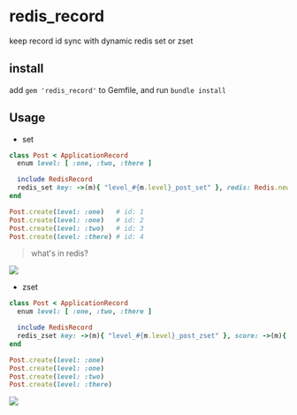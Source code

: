 # redis_record
keep record id sync with dynamic redis set or zset

## install

add `gem 'redis_record'` to Gemfile, and run `bundle install`

## Usage
* set
```ruby
class Post < ApplicationRecord
  enum level: [ :one, :two, :there ]

  include RedisRecord
  redis_set key: ->(m){ "level_#{m.level}_post_set" }, redis: Redis.new
end
```
```ruby
Post.create(level: :one)   # id: 1
Post.create(level: :one)   # id: 2
Post.create(level: :two)   # id: 3
Post.create(level: :there) # id: 4
```
> what's in redis?

![](http://ww1.sinaimg.cn/large/006tKfTcjw1f6gc1feycqj31hc0vsdix.jpg)

* zset

```ruby
class Post < ApplicationRecord
  enum level: [ :one, :two, :there ]

  include RedisRecord
  redis_zset key: ->(m){ "level_#{m.level}_post_zset" }, score: ->(m){ m.updated_at.to_i }, redis: Redis.new
end
```
```ruby
Post.create(level: :one)
Post.create(level: :one)
Post.create(level: :two)
Post.create(level: :there)
```
![](http://ww1.sinaimg.cn/large/006tKfTcjw1f6gc6mmk9sj31hc0vsgov.jpg)
